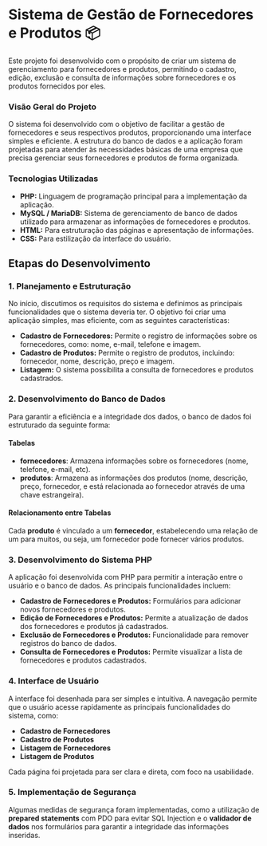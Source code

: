 # Sistema de Gestão de Fornecedores e Produtos :package:

Este projeto foi desenvolvido com o propósito de criar um sistema de gerenciamento para fornecedores e produtos, permitindo o cadastro, edição, exclusão e consulta de informações sobre fornecedores e os produtos fornecidos por eles.

### Visão Geral do Projeto

O sistema foi desenvolvido com o objetivo de facilitar a gestão de fornecedores e seus respectivos produtos, proporcionando uma interface simples e eficiente. A estrutura do banco de dados e a aplicação foram projetadas para atender às necessidades básicas de uma empresa que precisa gerenciar seus fornecedores e produtos de forma organizada.

### Tecnologias Utilizadas

- **PHP:** Linguagem de programação principal para a implementação da aplicação.
- **MySQL / MariaDB:** Sistema de gerenciamento de banco de dados utilizado para armazenar as informações de fornecedores e produtos.
- **HTML:** Para estruturação das páginas e apresentação de informações.
- **CSS:** Para estilização da interface do usuário.
  
## Etapas do Desenvolvimento

### 1. Planejamento e Estruturação

No início, discutimos os requisitos do sistema e definimos as principais funcionalidades que o sistema deveria ter. O objetivo foi criar uma aplicação simples, mas eficiente, com as seguintes características:
- **Cadastro de Fornecedores:** Permite o registro de informações sobre os fornecedores, como: nome, e-mail, telefone e imagem.
- **Cadastro de Produtos:** Permite o registro de produtos, incluindo: fornecedor, nome, descrição, preço e imagem.
- **Listagem:** O sistema possibilita a consulta de fornecedores e produtos cadastrados.

### 2. Desenvolvimento do Banco de Dados

Para garantir a eficiência e a integridade dos dados, o banco de dados foi estruturado da seguinte forma:

#### Tabelas

- **fornecedores**: Armazena informações sobre os fornecedores (nome, telefone, e-mail, etc).
- **produtos**: Armazena as informações dos produtos (nome, descrição, preço, fornecedor, e está relacionada ao fornecedor através de uma chave estrangeira).

#### Relacionamento entre Tabelas

Cada **produto** é vinculado a um **fornecedor**, estabelecendo uma relação de um para muitos, ou seja, um fornecedor pode fornecer vários produtos.

### 3. Desenvolvimento do Sistema PHP

A aplicação foi desenvolvida com PHP para permitir a interação entre o usuário e o banco de dados. As principais funcionalidades incluem:

- **Cadastro de Fornecedores e Produtos:** Formulários para adicionar novos fornecedores e produtos.
- **Edição de Fornecedores e Produtos:** Permite a atualização de dados dos fornecedores e produtos já cadastrados.
- **Exclusão de Fornecedores e Produtos:** Funcionalidade para remover registros do banco de dados.
- **Consulta de Fornecedores e Produtos:** Permite visualizar a lista de fornecedores e produtos cadastrados.

### 4. Interface de Usuário

A interface foi desenhada para ser simples e intuitiva. A navegação permite que o usuário acesse rapidamente as principais funcionalidades do sistema, como:
- **Cadastro de Fornecedores**
- **Cadastro de Produtos**
- **Listagem de Fornecedores**
- **Listagem de Produtos**

Cada página foi projetada para ser clara e direta, com foco na usabilidade.

### 5. Implementação de Segurança

Algumas medidas de segurança foram implementadas, como a utilização de **prepared statements** com PDO para evitar SQL Injection e o **validador de dados** nos formulários para garantir a integridade das informações inseridas.
